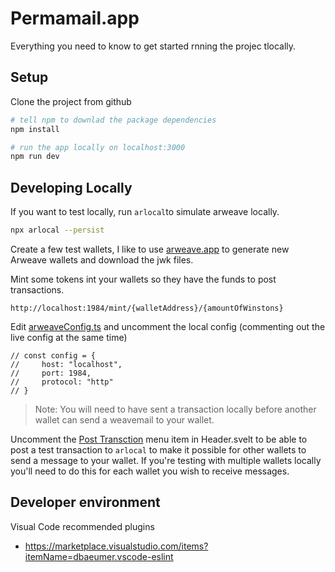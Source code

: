 # Permamail.app

Everything you need to know to get started rnning the projec tlocally.

## Setup

Clone the project from github

```bash
# tell npm to downlad the package dependencies
npm install

# run the app locally on localhost:3000
npm run dev
```

## Developing Locally
If you want to test locally, run `arlocal`to simulate arweave locally.
```bash
npx arlocal --persist
```
Create a few test wallets, I like to use [arweave.app](https://arweave.app) to generate new Arweave wallets and download the jwk files.

Mint some tokens int your wallets so they have the funds to post transactions.

`http://localhost:1984/mint/{walletAddress}/{amountOfWinstons}
`

Edit [arweaveConfig.ts](https://github.com/MyMailProtocol/mail-app/blob/main/src/lib/arweaveConfig.ts#L7-L11) and uncomment the local config (commenting out the live config at the same time)
```code
// const config = {
//     host: "localhost",
//     port: 1984,
//     protocol: "http"
// }
```

> Note: You will need to have sent a transaction locally before another wallet can send a weavemail to your wallet.

Uncomment the [Post Transction](https://github.com/MyMailProtocol/mail-app/blob/main/src/lib/header/Header.svelte#L196) menu item in Header.svelt to be able to post a test transaction to `arlocal` to make it possible for other wallets to send a message to your wallet. If you're testing with multiple wallets locally you'll need to do this for each wallet you wish to receive messages.

## Developer environment

Visual Code recommended plugins

* https://marketplace.visualstudio.com/items?itemName=dbaeumer.vscode-eslint
